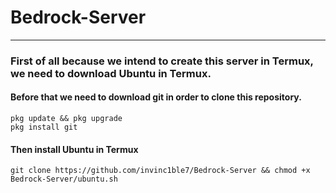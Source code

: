 # Bedrock-Server
***
### First of all because we intend to create this server in Termux, we need to download Ubuntu in Termux.

#### Before that we need to download git in order to clone this repository.
```shell
pkg update && pkg upgrade
pkg install git
```
#### Then install Ubuntu in Termux
```shell
git clone https://github.com/invinc1ble7/Bedrock-Server && chmod +x Bedrock-Server/ubuntu.sh
```

